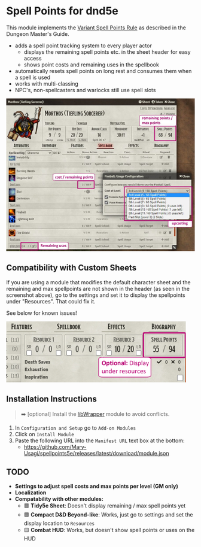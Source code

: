 # Spell Points for dnd5e

This module implements the [Variant Spell Points Rule](https://www.dndbeyond.com/sources/dmg/dungeon-masters-workshop#VariantSpellPoints) as described in the Dungeon Master's Guide. 

* adds a spell point tracking system to every player actor
  * displays the remaining spell points etc. in the sheet header for easy access
  * shows point costs and remaining uses in the spellbook
* automatically resets spell points on long rest and consumes them when a spell is used
* works with multi-classing
* NPC's, non-spellcasters and warlocks still use spell slots


![Screenshot](images/screenshot.jpg)

## Compatibility with Custom Sheets

If you are using a module that modifies the default character sheet and the remaining and max spellpoints are not shown in the header (as seen in the screenshot above), go to the settings and set it to display the spellpoints under "Resources". That could fix it. 

See below for known issues!

![Resources](images/resources.jpg)


## Installation Instructions

> :arrow_right: [optional] Install the [libWrapper](https://foundryvtt.com/packages/lib-wrapper) module to avoid conflicts.

1. In `Configuration and Setup` go to `Add-on Modules` 
2. Click on `Install Module`
3. Paste the following URL into the `Manifest URL` text box at the bottom: 
   - https://github.com/Mary-Usagi/spellpoints5e/releases/latest/download/module.json


## TODO
- **Settings to adjust spell costs and max points per level (GM only)**
- **Localization**
- **Compatability with other modules:**
  - :red_square: **Tidy5e Sheet**: Doesn't display remaining / max spell points yet
  - :green_square: **Compact D&D Beyond-like**: Works, just go to settings and set the display location to `Resources`
  - :yellow_square: **Combat HUD**: Works, but doesn't show spell points or uses on the HUD
